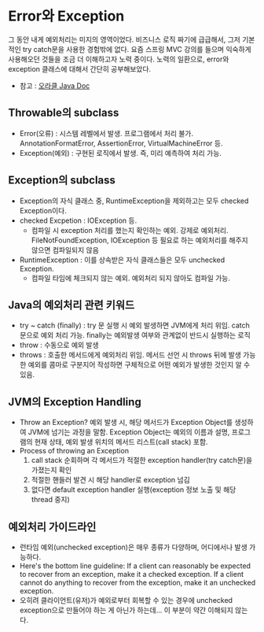 # Error와 Exception
그 동안 내게 예외처리는 미지의 영역이었다. 비즈니스 로직 짜기에 급급해서, 그저 기본적인 try catch문을 사용한 경험밖에 없다. 요즘 스프링 MVC 강의를 들으며 익숙하게 사용해오던 것들을 조금 더 이해하고자 노력 중이다. 노력의 일환으로, error와 exception 클래스에 대해서 간단히 공부해보았다. 
* 참고 : [오라클 Java Doc](https://docs.oracle.com/javase/tutorial/essential/exceptions/runtime.html)


## Throwable의 subclass
* Error(오류) : 시스템 레벨에서 발생.  프로그램에서 처리 불가. AnnotationFormatError, AssertionError, VirtualMachineError 등.
* Exception(예외) : 구현된 로직에서 발생. 즉, 미리 예측하여 처리 가능. 

## Exception의 subclass
* Exception의 자식 클래스 중, RuntimeException을 제외하고는 모두 checked Exception이다.
* checked Excpetion : IOException 등. 
    * 컴파일 시 exception 처리를 했는지 확인하는 예외. 강제로 예외처리. FileNotFoundException, IOException 등 필요로 하는 예외처리를 해주지 않으면 컴파일되지 않음
* RuntimeException : 이를 상속받은 자식 클래스들은 모두 unchecked Exception. 
    * 컴파일 타임에 체크되지 않는 예외. 예외처리 되지 않아도 컴파일 가능. 


## Java의 예외처리 관련 키워드
* try ~ catch (finally) : try 문 실행 시 예외 발생하면 JVM에게 처리 위임. catch문으로 예외 처리 가능. finally는 예외발생 여부와 관계없이 반드시 실행하는 로직
* throw : 수동으로 예외 발생
* throws : 호출한 메서드에게 예외처리 위임. 메서드 선언 시 throws 뒤에 발생 가능한 예외를 콤마로 구분지어 작성하면 구체적으로 어떤 예외가 발생한 것인지 알 수 있음.

## JVM의 Exception Handling
* Throw an Exception?
    예외 발생 시, 해당 메서드가 Exception Object를 생성하여 JVM에 넘기는 과정을 말함. Exception Object는 예외의 이름과 설명, 프로그램의 현재 상태, 예외 발생 위치의 메서드 리스트(call stack) 포함.
* Process of throwing an Exception
    1) call stack 순회하며 각 메서드가 적절한 exception handler(try catch문)을 가졌는지 확인
    2) 적절한 핸들러 발견 시 해당 handler로 exception 넘김
    3) 없다면 default exception handler 실행(exception 정보 노출 및 해당 thread 중지)

## 예외처리 가이드라인
* 런타임 예외(unchecked exception)은 매우 종류가 다양하며, 어디에서나 발생 가능하다. 
* Here's the bottom line guideline: If a client can reasonably be expected to recover from an exception, make it a checked exception. If a client cannot do anything to recover from the exception, make it an unchecked exception.
* 오히려 클라이언트(유저)가 예외로부터 회복할 수 있는 경우에 unchecked exception으로 만들어야 하는 게 아닌가 하는데... 이 부분이 약간 이해되지 않는다. 

